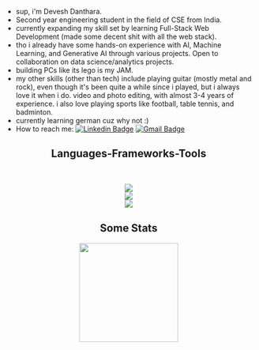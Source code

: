 -  sup, i'm Devesh Danthara.
-  Second year engineering student in the field of CSE from India.
-  currently expanding my skill set by learning Full-Stack Web Development (made some decent shit with all the web stack).
-  tho i already have some hands-on experience with AI, Machine Learning, and Generative AI through various projects. Open to collaboration on data science/analytics projects.
-  building PCs like its lego is my JAM.
-  my other skills (other than tech) include playing guitar (mostly metal and rock), even though it's been quite a while since i played, but i always love it when i do. video and photo editing, with almost 3-4 years of experience. i also love playing sports like football, table tennis, and badminton.
-  currently learning german cuz why not :)
-  How to reach me: [![Linkedin Badge](https://img.shields.io/badge/-LinkedIn-blue?style=flat-square&logo=Linkedin&logoColor=white&link=)](https://www.linkedin.com/in/deveshdanthara/) 
 [![Gmail Badge](https://img.shields.io/badge/-Gmail-c14438?style=flat-square&logo=Gmail&logoColor=white&link=mailto:shuklaraghav321.com)](mailto:xa.devesh.danthara@gmail.com)

<h2 align="center">️ Languages-Frameworks-Tools ️</h2><br>
<p align="center">
    <img src="https://skillicons.dev/icons?i=cpp,python,html,css,javascript,typescript"/><br>
    <img src="https://skillicons.dev/icons?i=pytorch,scikitlearn,fastapi,react,nextjs,npm,matlab"/><br>
    <img src="https://skillicons.dev/icons?i=mysql,postgresql,mongodb,docker,postman,aws,vscode,anaconda,github,photoshop,aftereffects"/><br>
</p>

<h2 align="center">Some Stats</h2>

<p align="center">
  <img height=200  src="https://github-readme-stats.vercel.app/api?username=DeveshKD&include_all_commits=true&count_private=true&show_owner=true&show_icons=true&theme=merko" />
</a>
